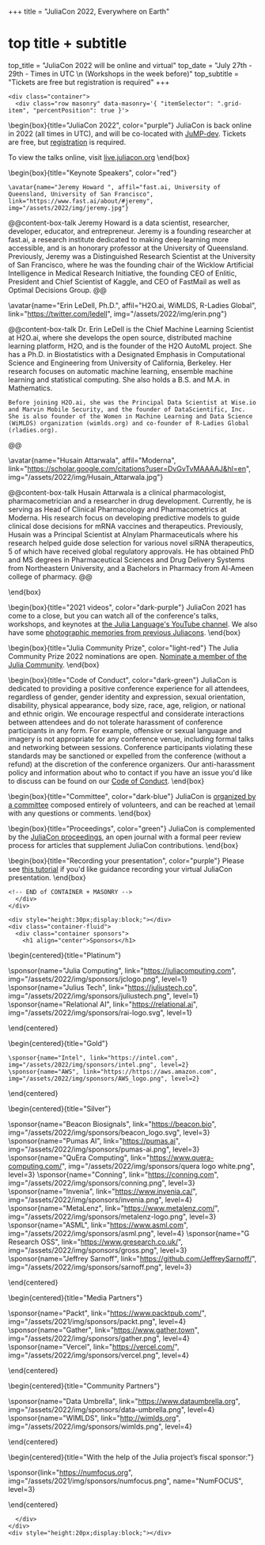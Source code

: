 +++
title = "JuliaCon 2022, Everywhere on Earth"

# top title + subtitle
top_title = "JuliaCon 2022 will be online and virtual"
top_date = "July 27th - 29th - Times in UTC \n (Workshops in the week before)"
top_subtitle = "Tickets are free but registration is required"
+++

~~~
<div class="container">
  <div class="row masonry" data-masonry='{ "itemSelector": ".grid-item", "percentPosition": true }'>
~~~

\begin{box}{title="JuliaCon 2022", color="purple"}
  JuliaCon is back online in 2022 (all times in UTC), and will be co-located with [JuMP-dev](https://jump.dev/meetings/juliacon2022/). Tickets are free, but [registration](/2022/tickets/) is required.

  To view the talks online, visit [live.juliacon.org](http://live.juliacon.org)
\end{box}

\begin{box}{title="Keynote Speakers", color="red"}


    \avatar{name="Jeremy Howard ", affil="fast.ai, University of Queensland, University of San Francisco", link="https://www.fast.ai/about/#jeremy", img="/assets/2022/img/jeremy.jpg"}

  @@content-box-talk
    Jeremy Howard is a data scientist, researcher, developer, educator, and entrepreneur. Jeremy is a founding researcher at fast.ai, a research institute dedicated to making deep learning more accessible, and is an honorary professor at the University of Queensland. Previously, Jeremy was a Distinguished Research Scientist at the University of San Francisco, where he was the founding chair of the Wicklow Artificial Intelligence in Medical Research Initiative, the founding CEO of Enlitic, President and Chief Scientist of Kaggle, and CEO of FastMail as well as Optimal Decisions Group.
  @@


   \avatar{name="Erin LeDell, Ph.D.", affil="H2O.ai, WiMLDS, R-Ladies Global", link="https://twitter.com/ledell", img="/assets/2022/img/erin.png"}
  
  @@content-box-talk
    Dr. Erin LeDell is the Chief Machine Learning Scientist at H2O.ai, where she develops the open source, distributed machine learning platform, H2O, and is the founder of the H2O AutoML project. She has a Ph.D. in Biostatistics with a Designated Emphasis in Computational Science and Engineering from University of California, Berkeley. Her research focuses on automatic machine learning, ensemble machine learning and statistical computing. She also holds a B.S. and M.A. in Mathematics.
    
    Before joining H2O.ai, she was the Principal Data Scientist at Wise.io and Marvin Mobile Security, and the founder of DataScientific, Inc. She is also founder of the Women in Machine Learning and Data Science (WiMLDS) organization (wimlds.org) and co-founder of R-Ladies Global (rladies.org).
  @@

  \avatar{name="Husain Attarwala", affil="Moderna", link="https://scholar.google.com/citations?user=DvGvTvMAAAAJ&hl=en", img="/assets/2022/img/Husain_Attarwala.jpg"}

  @@content-box-talk
    Husain Attarwala is a clinical pharmacologist, pharmacometrician and a researcher in drug development. Currently, he is serving as Head of Clinical Pharmacology and Pharmacometrics at Moderna. His research focus on developing predictive models to guide clinical dose decisions for mRNA vaccines and therapeutics.  Previously, Husain was a Principal Scientist at Alnylam Pharmaceuticals where his research helped guide dose selection for various novel siRNA therapeutics, 5 of which have received global regulatory approvals. He has obtained PhD and MS degrees in Pharmaceutical Sciences and Drug Delivery Systems from Northeastern University, and a Bachelors in Pharmacy from Al-Ameen college of pharmacy.
  @@ 

\end{box}

<!-- \begin{box}{title="JuMP-dev", color="light-blue"}
  We are pleased to announce that JuMP-dev 2021 will be colocated with JuliaCon. We are excited to welcome the JuMP and the larger mathematical optimization communities to JuliaCon, the combination will create an outstanding experience for our speakers and participants. Please see further details and talk submission guidelines on the [jump.dev page](https://jump.dev/meetings/juliacon2021/), and [register for a free JuliaCon ticket](tickets/).
\end{box} -->

\begin{box}{title="2021 videos", color="dark-purple"}
  JuliaCon 2021 has come to a close, but you can watch all of the conference's talks, workshops, and keynotes at [the Julia Language's YouTube channel](https://youtube.com/playlist?list=PLP8iPy9hna6Q343_8sSq4f306VGLW4TLK). We also have some [photographic memories from previous Juliacons](memories/). 
\end{box}

\begin{box}{title="Julia Community Prize", color="light-red"}
  The Julia Community Prize 2022 nominations are open. [Nominate a member of the Julia Community](/2022/prize/). 
\end{box}

\begin{box}{title="Code of Conduct", color="dark-green"}
  JuliaCon is dedicated to providing a positive conference experience for all attendees, regardless of gender, gender identity and expression, sexual orientation, disability, physical appearance, body size, race, age, religion, or national and ethnic origin.
  We encourage respectful and considerate interactions between attendees and do not tolerate harassment of conference participants in any form.
  For example, offensive or sexual language and imagery is not appropriate for any conference venue, including formal talks and networking between sessions.
  Conference  participants violating these standards may be sanctioned or expelled from the conference (without a refund) at the discretion of the conference organizers.
  Our anti-harassment policy and information about who to contact if you have an issue you'd like to discuss can be found on our [Code of Conduct](/2022/coc/).
\end{box}

\begin{box}{title="Committee", color="dark-blue"}
  JuliaCon is [organized by a committee](/2022/committee/) composed entirely of volunteers, and can be reached at \email with any questions or comments.
\end{box}

\begin{box}{title="Proceedings", color="green"}
  JuliaCon is complemented by the [JuliaCon proceedings](https://proceedings.juliacon.org), an open journal with a formal peer review process for articles that supplement JuliaCon contributions.
\end{box}

\begin{box}{title="Recording your presentation", color="purple"}
  Please see [this tutorial](https://www.youtube.com/watch?v=c71ftCd5hTw) if you'd like guidance recording your virtual JuliaCon presentation.
\end{box}

~~~
<!-- END of CONTAINER + MASONRY -->
  </div>
</div>
~~~


~~~
<div style="height:30px;display:block;"></div>
<div class="container-fluid">
  <div class="container sponsors">
    <h1 align="center">Sponsors</h1>
~~~
\begin{centered}{title="Platinum"}

  \sponsor{name="Julia Computing", link="https://juliacomputing.com", img="/assets/2022/img/sponsors/jclogo.png", level=1}
  \sponsor{name="Julius Tech", link="https://juliustech.co", img="/assets/2022/img/sponsors/juliustech.png", level=1}
  \sponsor{name="Relational AI", link="https://relational.ai", img="/assets/2022/img/sponsors/rai-logo.svg", level=1}
  
\end{centered}

\begin{centered}{title="Gold"}

    \sponsor{name="Intel", link="https://intel.com", img="/assets/2022/img/sponsors/intel.png", level=2}
    \sponsor{name="AWS", link="https://https://aws.amazon.com", img="/assets/2022/img/sponsors/AWS_logo.png", level=2}


\end{centered}

\begin{centered}{title="Silver"}

  \sponsor{name="Beacon Biosignals", link="https://beacon.bio", img="/assets/2022/img/sponsors/beacon_logo.svg", level=3}
  \sponsor{name="Pumas AI", link="https://pumas.ai", img="/assets/2022/img/sponsors/pumas-ai.png", level=3}
  \sponsor{name="QuEra Computing", link="https://www.quera-computing.com/", img="/assets/2022/img/sponsors/quera logo white.png", level=3}
  \sponsor{name="Conning", link="https://conning.com", img="/assets/2022/img/sponsors/conning.png", level=3}
  \sponsor{name="Invenia", link="https://www.invenia.ca/", img="/assets/2022/img/sponsors/invenia.png", level=4}
  \sponsor{name="MetaLenz", link="https://www.metalenz.com/", img="/assets/2022/img/sponsors/metalenz-logo.png", level=3}
  \sponsor{name="ASML", link="https://www.asml.com", img="/assets/2022/img/sponsors/asml.png", level=4}
  \sponsor{name="G Research OSS", link="https://www.gresearch.co.uk/", img="/assets/2022/img/sponsors/gross.png", level=3}
  \sponsor{name="Jeffrey Sarnoff", link="https://github.com/JeffreySarnoff/", img="/assets/2022/img/sponsors/sarnoff.png", level=3}


\end{centered}

\begin{centered}{title="Media Partners"}

  \sponsor{name="Packt", link="https://www.packtpub.com/", img="/assets/2021/img/sponsors/packt.png", level=4}
  \sponsor{name="Gather", link="https://www.gather.town", img="/assets/2022/img/sponsors/gather.png", level=4}
  \sponsor{name="Vercel", link="https://vercel.com/", img="/assets/2022/img/sponsors/vercel.png", level=4}
  
\end{centered}

\begin{centered}{title="Community Partners"}

  \sponsor{name="Data Umbrella", link="https://www.dataumbrella.org", img="/assets/2022/img/sponsors/data-umbrella.png", level=4}
  \sponsor{name="WIMLDS", link="http://wimlds.org", img="/assets/2022/img/sponsors/wimlds.png", level=4}

  
\end{centered} 

\begin{centered}{title="With the help of the Julia project’s fiscal sponsor:"}

  \sponsor{link="https://numfocus.org", img="/assets/2021/img/sponsors/numfocus.png", name="NumFOCUS", level=3}

\end{centered}
~~~
  </div>
</div>
<div style="height:20px;display:block;"></div>
~~~
